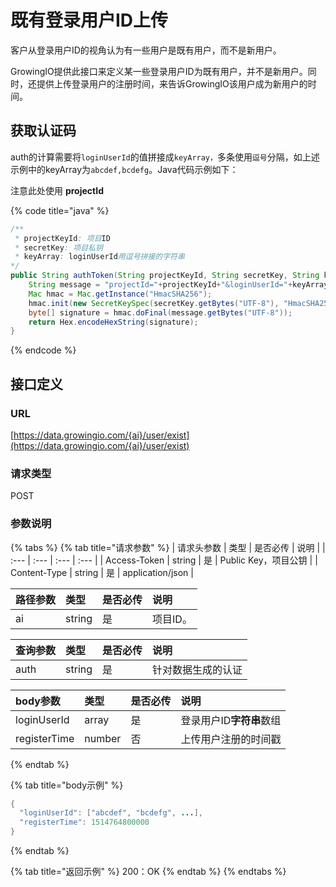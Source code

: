 # 既有登录用户ID上传

客户从登录用户ID的视角认为有一些用户是既有用户，而不是新用户。

GrowingIO提供此接口来定义某一些登录用户ID为既有用户，并不是新用户。同时，还提供上传登录用户的注册时间，来告诉GrowingIO该用户成为新用户的时间。

## 获取认证码

auth的计算需要将`loginUserId`的值拼接成`keyArray，`多条使用`逗号`分隔，如上述示例中的keyArray为`abcdef,bcdefg`。Java代码示例如下：

注意此处使用 **projectId**  


{% code title="java" %}
```java
/**
 * projectKeyId: 项目ID
 * secretKey: 项目私钥
 * keyArray: loginUserId用逗号拼接的字符串
*/ 
public String authToken(String projectKeyId, String secretKey, String keyArray) throws Exception {
    String message = "projectId="+projectKeyId+"&loginUserId="+keyArray;
    Mac hmac = Mac.getInstance("HmacSHA256");
    hmac.init(new SecretKeySpec(secretKey.getBytes("UTF-8"), "HmacSHA256"));
    byte[] signature = hmac.doFinal(message.getBytes("UTF-8"));
    return Hex.encodeHexString(signature);
}
```
{% endcode %}

## 接口定义

### URL

[https://data.growingio.com/{ai}/user/exist](https://data.growingio.com/{ai}/user/exist)

### 请求类型

POST

### 参数说明

{% tabs %}
{% tab title="请求参数" %}
| 请求头参数 | 类型 | 是否必传 | 说明 |
| :--- | :--- | :--- | :--- |
| Access-Token | string | 是 | Public Key，项目公钥 |
| Content-Type | string | 是 | application/json |

| 路径参数 | 类型 | 是否必传 | 说明 |
| :--- | :--- | :--- | :--- |
| ai | string | 是 | 项目ID。 |

| 查询参数 | 类型 | 是否必传 | 说明 |
| :--- | :--- | :--- | :--- |
| auth | string | 是 | 针对数据生成的认证 |

| body参数 | 类型 | 是否必传 | 说明 |
| :--- | :--- | :--- | :--- |
| loginUserId | array | 是 | 登录用户ID**字符串**数组 |
| registerTime | number | 否 | 上传用户注册的时间戳 |
{% endtab %}

{% tab title="body示例" %}
```java
{
  "loginUserId": ["abcdef", "bcdefg", ...],
  "registerTime": 1514764800000
}
```
{% endtab %}

{% tab title="返回示例" %}
200：OK
{% endtab %}
{% endtabs %}

